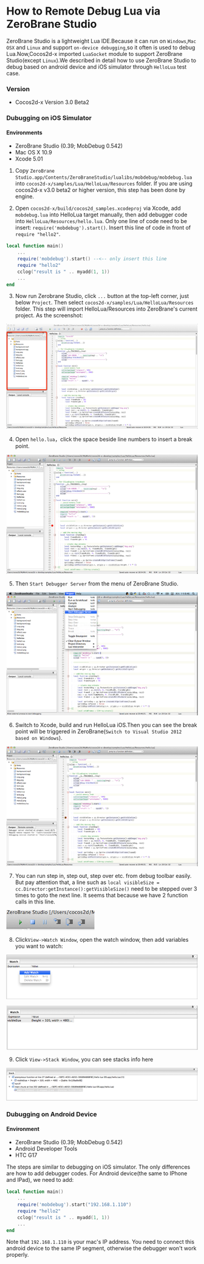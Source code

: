 How to Remote Debug Lua via ZeroBrane Studio
===========================================
ZeroBrane Studio is a lightweight Lua IDE.Because it can run on `Windows`,`Mac OSX` and `Linux` and support `on-device debugging`,so it often is used to debug Lua.Now,Cocos2d-x imported `LuaSocket` module to support ZeroBrane Studio(except `Linux`).We described in detail how to use ZeroBrane Studio to debug based on  android device and iOS simulator through `HelloLua` test case.

### Version

* Cocos2d-x Version 3.0 Beta2

### Dubugging on iOS Simulator

#### Environments

* ZeroBrane Studio (0.39; MobDebug 0.542)
* Mac OS X 10.9
* Xcode 5.01

1. Copy `ZeroBrane Studio.app/Contents/ZeroBraneStudio/lualibs/mobdebug/mobdebug.lua` into `cocos2d-x/samples/Lua/HelloLua/Resources` folder. If you are using cocos2d-x v3.0 beta2 or higher version, this step has been done by engine.

2. Open `cocos2d-x/build/cocos2d_samples.xcodeproj` via Xcode, add `mobdebug.lua` into HelloLua target manually, then add debugger code into `HelloLua/Resources/hello.lua`. Only one line of code need to be insert: `require('mobdebug').start()`. Insert this line of code in front of `require "hello2"`.

```lua
local function main()
    ...
    require('mobdebug').start() --<-- only insert this line
    require "hello2"
    cclog("result is " .. myadd(1, 1))
    ...
end    
```

3. Now run Zerobrane Studio, click `...` button at the top-left corner, just below `Project`. Then select `cocos2d-x/samples/Lua/HelloLua/Resources` folder. This step will import HelloLua/Resources into ZeroBrane's current project. As the screenshot:

![importResource.png](res/importResource.png)

4. Open `hello.lua`，click the space beside line numbers to insert a break point.

![insertBreakPoint.png](res/insertBreakPoint.png)

5. Then `Start Debugger Server` from the menu of ZeroBrane Studio.

![startDebuggerServer.png](res/startDebuggerServer.png)

6. Switch to Xcode, build and run HelloLua iOS.Then you can see the break point will be triggered in ZeroBrane(`Switch to Visual Studio 2012 based on Windows`).

![enterBreakPoint.png](res/enterBreakPoint.png)

7. You can run step in, step out, step over etc. from debug toolbar easily. But pay attention that, a line such as `local visibleSize = cc.Director:getInstance():getVisibleSize()` need to be stepped over 3 times to goto the next line. It seems that because we have 2 function calls in this line.

![debugBar.png](res/debugBar.png)

8. Click`View->Watch Window`, open the watch window, then add variables you want to watch:

![watchWindow.png](res/watchWindow.png)

![watchValue.png](res/watchValue.png)

9. Click `View->Stack Window`, you can see stacks info here

![stackInfo.png](res/stackInfo.png)

### Dubugging on Android Device

#### Environment

* ZeroBrane Studio (0.39; MobDebug 0.542)
* Android Developer Tools
* HTC G17

The steps are similar to debugging on iOS simulator. The only differences are how to add debugger codes. For Android device(the same to IPhone and IPad), we need to add:

```lua
local function main()
    ...
    require('mobdebug').start("192.168.1.110")
    require "hello2"
    cclog("result is " .. myadd(1, 1))
    ...
end
```

Note that `192.168.1.110` is your mac's IP address. You need to connect this android device to the same IP segment, otherwise the debugger won't work properly. 


